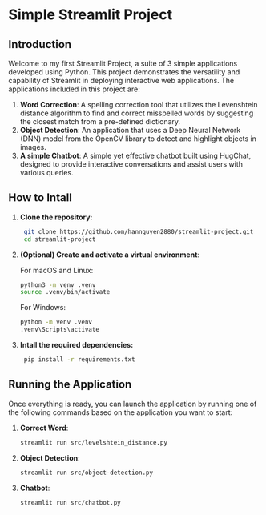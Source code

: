 # Simple Streamlit Project

## Introduction

Welcome to my first Streamlit Project, a suite of 3 simple applications developed using Python. This project demonstrates the versatility and capability of Streamlit in deploying interactive web applications. The applications included in this project are:

1. **Word Correction**: A spelling correction tool that utilizes the Levenshtein distance algorithm to find and correct misspelled words by suggesting the closest match from a pre-defined dictionary.
2. **Object Detection**: An application that uses a Deep Neural Network (DNN) model from the OpenCV library to detect and highlight objects in images.
3. **A simple Chatbot**: A simple yet effective chatbot built using HugChat, designed to provide interactive conversations and assist users with various queries.

## How to Intall
1. **Clone the repository:**
   ```sh
    git clone https://github.com/hannguyen2880/streamlit-project.git
    cd streamlit-project
    ```
2. **(Optional) Create and activate a virtual environment**:
   
   For macOS and Linux:
    ```sh
    python3 -m venv .venv
    source .venv/bin/activate
    ```

    For Windows:
    ```sh
    python -m venv .venv
    .venv\Scripts\activate
    ```
3. **Intall the required dependencies:**
   ```sh
    pip install -r requirements.txt
    ```
## Running the Application

Once everything is ready, you can launch the application by running one of the following commands based on the application you want to start:

1. **Correct Word**:
    ```sh
    streamlit run src/levelshtein_distance.py
    ```

2. **Object Detection**:
    ```sh
    streamlit run src/object-detection.py
    ```

3. **Chatbot**:
    ```sh
    streamlit run src/chatbot.py
    ```